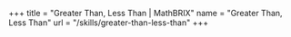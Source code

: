 +++
title = "Greater Than, Less Than | MathBRIX"
name = "Greater Than, Less Than"
url = "/skills/greater-than-less-than"
+++